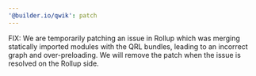 ```yaml
---
'@builder.io/qwik': patch
---
```


FIX: We are temporarily patching an issue in Rollup which was merging statically imported modules with the QRL bundles, leading to an incorrect graph and over-preloading. We will remove the patch when the issue is resolved on the Rollup side.

